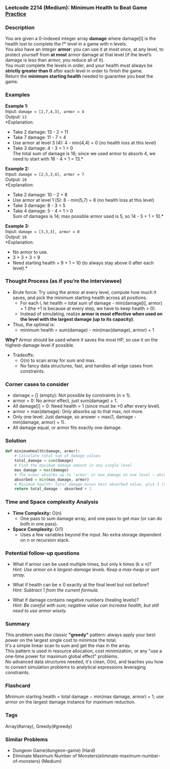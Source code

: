 ### Leetcode 2214 (Medium): Minimum Health to Beat Game [Practice](https://leetcode.com/problems/minimum-health-to-beat-game)

### Description  
You are given a 0-indexed integer array **damage** where damage[i] is the health lost to complete the iᵗʰ level in a game with n levels.  
You also have an integer **armor**: you can use it at most once, at any level, to protect yourself from **at most** armor damage at that level (if the level’s damage is less than armor, you reduce all of it).  
You must complete the levels in order, and your health must always be **strictly greater than 0** after each level in order to finish the game.  
Return the **minimum starting health** needed to guarantee you beat the game.

### Examples  

**Example 1:**  
Input: `damage = [2,7,4,3], armor = 4`  
Output: `13`  
*Explanation:  
- Take 2 damage: 13 - 2 = 11  
- Take 7 damage: 11 - 7 = 4  
- Use armor at level 3 (4): 4 - min(4,4) = 0 (no health loss at this level)  
- Take 3 damage: 4 - 3 = 1 > 0  
The total sum of damage is 16; since we used armor to absorb 4, we need to start with 16 - 4 + 1 = 13.*

**Example 2:**  
Input: `damage = [2,5,3,4], armor = 7`  
Output: `10`  
*Explanation:  
- Take 2 damage: 10 - 2 = 8  
- Use armor at level 1 (5): 8 - min(5,7) = 8 (no health loss at this level)  
- Take 3 damage: 8 - 3 = 5  
- Take 4 damage: 5 - 4 = 1 > 0  
Sum of damages is 14; max possible armor used is 5, so 14 - 5 + 1 = 10.*

**Example 3:**  
Input: `damage = [3,3,3], armor = 0`  
Output: `10`  
*Explanation:  
- No armor to use.  
- 3 + 3 + 3 = 9  
- Need starting health = 9 + 1 = 10 (to always stay above 0 after each level).*

### Thought Process (as if you’re the interviewee)  
- Brute force: Try using the armor at every level, compute how much it saves, and pick the minimum starting health across all positions.  
  - For each i, let health = total sum of damage - min(damage[i], armor) + 1 (the +1 is because at every step, we have to keep health > 0).
  - Instead of simulating, realize **armor is most effective when used on the level with the largest damage (up to its capacity)**.
- Thus, the optimal is:  
  - minimum health = sum(damage) - min(max(damage), armor) + 1

**Why?** Armor should be used where it saves the most HP, so use it on the highest-damage level if possible.

- Tradeoffs:  
  - O(n) to scan array for sum and max.
  - No fancy data structures, fast, and handles all edge cases from constraints.

### Corner cases to consider  
- damage = [] (empty): Not possible by constraints (n ≥ 1).
- armor = 0: No armor effect, just sum(damage) + 1.
- All damage[i] = 0: Need health = 1 (since must be >0 after every level).
- armor > max(damage): Only absorbs up to that max, not more.
- Only one level: Just damage, so answer = max(1, damage - min(damage, armor) + 1).
- All damage equal, or armor fits exactly one damage.

### Solution

```python
def minimumHealth(damage, armor):
    # Calculate total sum of damage values
    total_damage = sum(damage)
    # Find the maximum damage amount in any single level
    max_damage = max(damage)
    # The armor absorbs up to 'armor' or max_damage on one level — whichever is less
    absorbed = min(max_damage, armor)
    # Minimum health: total damage minus best absorbed value, plus 1 (so health > 0 always)
    return total_damage - absorbed + 1
```

### Time and Space complexity Analysis  

- **Time Complexity:** O(n)  
  - One pass to sum damage array, and one pass to get max (or can do both in one pass).
- **Space Complexity:** O(1)  
  - Uses a few variables beyond the input. No extra storage dependent on n or recursion stack.

### Potential follow-up questions

- What if armor can be used multiple times, but only k times (k ≤ n)?  
  *Hint: Use armor on k largest-damage levels. Keep a max-heap or sort array.*

- What if health can be ≤ 0 exactly at the final level but not before?  
  *Hint: Subtract 1 from the current formula.*

- What if damage contains negative numbers (healing levels)?  
  *Hint: Be careful with sum; negative value can increase health, but still need to use armor wisely.*

### Summary
This problem uses the classic **"greedy"** pattern: always apply your best power on the largest single cost to minimize the total.  
It's a simple linear scan to sum and get the max in the array.  
This pattern is used in resource allocation, cost minimization, or any "use a one-time power for maximum global effect" problems.  
No advanced data structures needed; it's clean, O(n), and teaches you how to convert simulation problems to analytical expressions leveraging constraints.


### Flashcard
Minimum starting health = total damage − min(max damage, armor) + 1; use armor on the largest damage instance for maximum reduction.

### Tags
Array(#array), Greedy(#greedy)

### Similar Problems
- Dungeon Game(dungeon-game) (Hard)
- Eliminate Maximum Number of Monsters(eliminate-maximum-number-of-monsters) (Medium)